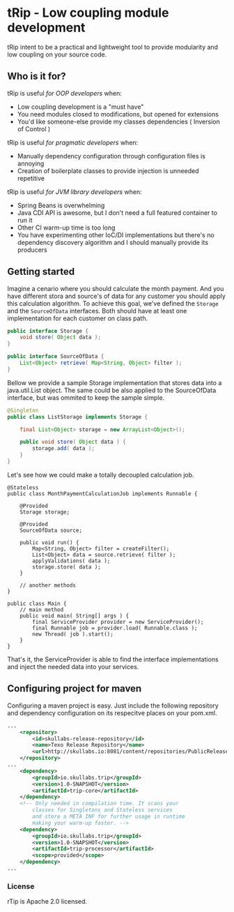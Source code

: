 # tRip - Low coupling module development
tRip intent to be a practical and lightweight tool to provide modularity and low coupling on your source code.

## Who is it for?
tRip is useful *for OOP developers* when:
- Low coupling development is a "must have"
- You need modules closed to modifications, but opened for extensions
- You'd like someone-else provide my classes dependencies ( Inversion of Control )

tRip is useful *for pragmatic developers* when:
- Manually dependency configuration through configuration files is annoying
- Creation of boilerplate classes to provide injection is unneeded repetitive

tRip is useful *for JVM library developers* when:
- Spring Beans is overwhelming
- Java CDI API is awesome, but I don't need a full featured container to run it
- Other CI warm-up time is too long
- You have experimenting other IoC/DI implementations but there's no dependency discovery algorithm and I should manually provide its producers

## Getting started
Imagine a cenario where you should calculate the month payment. And you have different stora and source's of data for any customer you should apply this calculation algorithm. To achieve this goal, we've defined the ```Storage``` and the ```SourceOfData``` interfaces. Both should have at least one implementation for each customer on class path.

```java
public interface Storage {
	void store( Object data );
}

public interface SourceOfData {
	List<Object> retrieve( Map<String, Object> filter );
}
```

Bellow we provide a sample Storage implementation that stores data into a java.util.List object. The same could be also applied to the SourceOfData interface, but was ommited to keep the sample simple.
```java
@Singleton
public class ListStorage implements Storage {

	final List<Object> storage = new ArrayList<Object>();

	public void store( Object data ) {
		storage.add( data );
	}
}
```

Let's see how we could make a totally decoupled calculation job.
```
@Stateless
public class MonthPaymentCalculationJob implements Runnable {

	@Provided
	Storage storage;

	@Provided
	SourceOfData source;

	public void run() {
		Map<String, Object> filter = createFilter();
		List<Object> data = source.retrieve( filter );
		applyValidations( data );
		storage.store( data );
	}

	// another methods
}

public class Main {
	// main method
	public void main( String[] args ) {
		final ServiceProvider provider = new ServiceProvider();
		final Runnable job = provider.load( Runnable.class );
		new Thread( job ).start();
	}
}
```
That's it, the ServiceProvider is able to find the interface implementations and inject the needed data into your services.

## Configuring project for maven
Configuring a maven project is easy. Just include the following repository and dependency configuration on its respecitve places on your pom.xml.

```xml
...
	<repository>
		<id>skullabs-release-repository</id>
		<name>Texo Release Repository</name>
		<url>http://skullabs.io:8081/content/repositories/PublicRelease/</url>
	</repository>
...
	<dependency>
		<groupId>io.skullabs.trip</groupId>
		<version>1.0-SNAPSHOT</version>
		<artifactId>trip-core</artifactId>
	</dependency>
	<!-- Only needed in compilation time. It scans your
		classes for Singletons and Stateless services
		and store a META INF for further usage in runtime
		making your warm-up faster. -->
	<dependency>
		<groupId>io.skullabs.trip</groupId>
		<version>1.0-SNAPSHOT</version>
		<artifactId>trip-processor</artifactId>
		<scope>provided</scope>
	</dependency>
...
```

### License
rTip is Apache 2.0 licensed.
